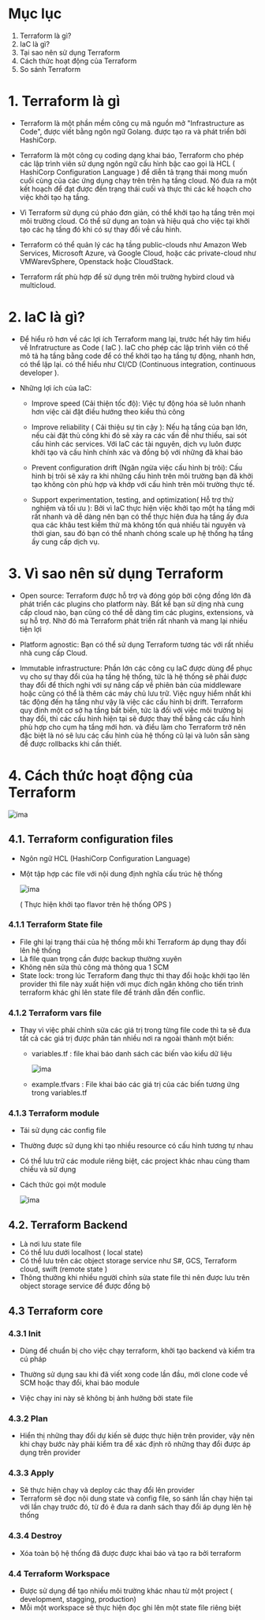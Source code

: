 # Mục lục 
1. Terraform là gì?
2. IaC là gì?
3. Tại sao nên sử dụng Terraform
4. Cách thức hoạt động của Terraform
5. So sánh Terraform


# 1. Terraform là gì 

- Terraform là một phần mềm công cụ mã nguồn mở "Infrastructure as Code", được viết bằng ngôn ngữ Golang. được tạo ra và phát triển  bởi HashiCorp.

- Terraform là một công cụ coding dạng khai báo, Terraform cho phép các lập trình viên sử dụng ngôn ngữ cấu hình bậc cao gọi là HCL ( HashiCorp Configuration Language ) để diễn tả trạng thái mong muốn cuối cùng của các ứng dụng chạy trên trên hạ tầng cloud. Nó đưa ra một kết hoạch để đạt được đến trạng thái cuối và thực thi các kế hoạch cho việc khởi tạo hạ tầng.

- Vì Terraform sử dụng cú pháo đơn giản, có thể khởi tạo hạ tầng trên mọi môi trường cloud. Có thể sử dụng an toàn và hiệu quả cho việc tại khởi tạo các hạ tầng đó khi có sự thay đổi về cấu hình.

- Terraform có thể quản lý các hạ tầng public-clouds như Amazon Web Services, Microsoft Azure, và Google Cloud, hoặc các private-cloud như VMWarevSphere, Openstack hoặc CloudStack.

- Terraform rất phù hợp để sử dụng trên môi trường hybird cloud và multicloud.

# 2. IaC là gì?

- Để hiểu rõ hơn về các lợi ích Terraform mang lại, trước hết hãy tìm hiểu về Infratructure as Code ( IaC ). IaC cho phép các lập trình viên có thể mô tả hạ tầng bằng code để  có thể khởi tạo hạ tầng tự động, nhanh hơn, có thể lặp lại. có thể hiểu như CI/CD (Continuous integration, continuous developer ).

- Những lợi ích của IaC:
    - Improve speed (Cải thiện tốc độ): Việc tự động hóa sẽ luôn nhanh hơn việc cài đặt điều hướng theo kiểu thủ công 
    
    - Improve reliability ( Cải thiệu sự tin cậy ): Nếu hạ tầng của bạn lớn, nếu cài đặt thủ công khi đó sẽ xảy ra các vấn đề như thiếu, sai sót cấu hình các services. Với IaC các tài nguyên, dịch vụ luôn được khởi tạo và cấu hình chính xác và đồng bộ với những đã khai báo
    
    - Prevent configuration drift (Ngăn ngừa việc cấu hình bị trôi): Cấu hình bị trôi sẽ xảy ra khi những cấu hình trên môi trường bạn đã khởi tạo không còn phù hợp và khớp với cấu hình trên môi trường thực tế.

    - Support experimentation, testing, and optimization( Hỗ trợ thử nghiệm và tối ưu ): Bởi vì IaC thực hiện việc khởi tạo một hạ tầng mới rất nhanh và dễ dàng nên bạn có thể thực hiện đưa hạ tầng ấy đưa qua các khâu test kiểm thử mà không tốn quá nhiều tài nguyên và thời gian, sau đó bạn có thể nhanh chóng scale up hệ thống hạ tầng ấy cung cấp dịch vụ.


# 3. Vì sao nên sử dụng Terraform

- Open source: Terraform được hỗ trợ và đóng góp bởi cộng đồng lớn đã phát triển các plugins cho platform này. Bất kể bạn sử dịng nhà cung cấp cloud nào, bạn cũng có thể dễ dàng tìm các plugins, extensions, và sự hỗ trợ. Nhờ đó mà Terraform phát triển rất nhanh và mang lại nhiều tiện lợi

- Platform agnostic: Bạn có thể sử dụng Terraform tương tác với rất nhiều nhà cung cấp Cloud.

- Immutable infrastructure: Phần lớn các công cụ IaC được dùng để phục vụ cho sự thay đổi của hạ tầng hệ thống, tức là hệ thống sẽ phải được thay đổi để thích nghi với sự nâng cấp về phiên bản của middleware hoặc cũng có thể là thêm các máy chủ lưu trữ. Việc nguy hiểm nhất khi tác động đến hạ tầng như vậy là việc các cấu hình bị drift. Terraform quy định một cơ sở hạ tầng bất biến, tức là đối với việc môi trường bị thay đổi, thì các cấu hình hiện tại sẽ được thay thế bằng các cấu hình phù hợp  cho cụm hạ tầng mới hơn. và điều làm cho Terraform trở nên đặc biệt là nó sẽ lưu các cấu hình của hệ thống cũ lại và luôn sẵn sàng để được rollbacks khi cần thiết.



# 4. Cách thức hoạt động của Terraform

![ima](../ima/tf-ima1.png)

## 4.1. Terraform configuration files
- Ngôn ngữ HCL (HashiCorp Configuration Language)
- Một tập hợp các file với nội dung định nghĩa cấu trúc hệ thống

    ![ima](../ima/tf-ima2.png)

    ( Thực hiện khởi tạo flavor trên hệ thống OPS )

### 4.1.1 Terraform State file
- File ghi lại trạng thái của hệ thống mỗi khi Terraform áp dụng thay đổi lên hệ thống
- Là file quan trọng cần được backup thường xuyên
- Không nên sửa thủ công mà thông qua 1 SCM
- State lock: trong lúc Terraform đang thực thi thay đổi hoặc khởi tạo lên provider thì file này xuất hiện với mục đích ngăn không cho tiến trình terraform khác ghi lên state file để tránh dẫn đến conflic.

### 4.1.2 Terraform vars file

- Thay vì việc phải chỉnh sửa các giá trị trong từng file code thì ta sẽ đưa tất cả các giá trị được phân tán nhiều nơi ra ngoài thành một biến:
    - variables.tf : file khai báo danh sách các biến vào kiểu dữ liệu

        ![ima](../ima/tf-ima3.png)
    
    - example.tfvars : File khai báo các giá trị của các biến tương ứng trong variables.tf

### 4.1.3 Terraform module
- Tái sử dụng các config file
- Thường được sử dụng khi tạo nhiều resource có cấu hình tương tự nhau 
- Có thể lưu trữ các module riêng biệt, các project khác nhau cùng tham chiếu và sử dụng
- Cách thức gọi một module

    ![ima](../ima/tf-ima4.png)



## 4.2. Terraform Backend
- Là nơi lưu state file
- Có thể lưu dưới localhost ( local state)
- Có thể lưu trên các object storage service như S#, GCS, Terraform cloud, swift (remote state )
- Thông thưởng khi nhiều người chỉnh sửa state file thì nên được lưu trên object storage service để được đồng bộ


## 4.3 Terraform core

### 4.3.1 Init

- Dùng để chuẩn bị cho việc chạy terraform, khởi tạo backend và kiểm tra cú pháp

- Thường sử dụng sau khi đã viết xong code lần đầu, mới clone code về SCM hoặc thay đổi, khai báo module

- Việc chạy ini này sẽ không bị ảnh hưởng bởi state file

### 4.3.2 Plan

- Hiển thị những thay đổi dự kiến sẽ được thực hiện trên provider, vậy nên khi chạy bước này phải kiểm tra để xác định rõ những thay đổi được áp dụng trên provider

### 4.3.3 Apply

- Sẽ thực hiện chạy và deploy các thay đổi lên provider
- Terraform sẽ đọc nội dung state và config file, so sánh lần chạy hiện tại với lần chạy trước đó, từ đó ẽ đưa ra danh sách thay đổi áp dụng lên hệ thống

### 4.3.4 Destroy

- Xóa toàn bộ hệ thống đã được được khai báo và tạo ra bởi terraform

### 4.4 Terraform Workspace

- Được sử dụng để tạo nhiều môi trường khác nhau từ một project ( development, stagging, production)
- Mỗi một workspace sẽ thực hiện đọc ghi lên một state file riêng biệt

